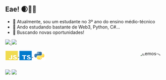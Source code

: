 ## Eae! 🌒👨‍🚀

- 🔭 Atualmente, sou um estudante no 3º ano do ensino médio-técnico
- 📖 Ando estudando bastante de Web3, Python, C#...
- 🤔 Buscando novas oportunidades!

<a href="https://github.com/gabelemos">
<img height="180em" src="https://github-readme-stats.vercel.app/api?username=gabelemos&show_icons=true&theme=dark&include_all_commits=true&count_private=true"/>
<img height="180em" src="https://github-readme-stats.vercel.app/api/top-langs/?username=gabelemos&layout=compact&langs_count=7&theme=dark"/>
  
<div style="display: inline_block"><br>
  <img align="center" alt="Lemos-Js" height="30" width="40" src="https://raw.githubusercontent.com/devicons/devicon/master/icons/javascript/javascript-plain.svg">
  <img align="center" alt="Lemos-Ts" height="30" width="40" src="https://raw.githubusercontent.com/devicons/devicon/master/icons/typescript/typescript-plain.svg">
  <img align="center" alt="Lemos-Python" height="30" width="40" src="https://raw.githubusercontent.com/devicons/devicon/master/icons/python/python-original.svg">
   <img align="right" alt="Lemos-Gif" height="150" style="border-radius:50px;" 
  src="https://media.discordapp.net/attachments/718164579921952773/928421449767735336/LemosGit.gif?width=700&height=700">
</div>
 
  ##
 
<div> 
 <a href="https://discord.gg/7YrRYSbb" target="_blank"><img src="https://img.shields.io/badge/>-𝗗𝗜𝗦𝗖𝗢𝗥𝗗-blue?style=flat-square&logo=discord" target="_blank"></a> 
  <a href = "mailto:gabriellemoscardim@gmail.com"><img src="https://img.shields.io/badge/>-𝗚𝗠𝗔𝗜𝗟-red?style=flat-square&logo=gmail" target="_blank"></a>
 
